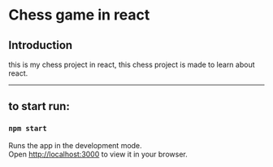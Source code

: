 # Chess game in react

## Introduction

this is my chess project in react, this chess project is made to learn about react.

---

## to start run:

### `npm start`

Runs the app in the development mode.\
Open [http://localhost:3000](http://localhost:3000) to view it in your browser.
